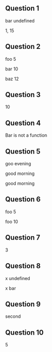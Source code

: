 ## Question 1
bar undefined

1, 15

## Question 2
foo 5

bar 10

baz 12

## Question 3
10

## Question 4
Bar is not a function

## Question 5
goo evening

good morning

good morning

## Question 6
foo 5

foo 10

## Question 7
3

## Question 8
x undefined

x bar

## Question 9
second

## Question 10
5

